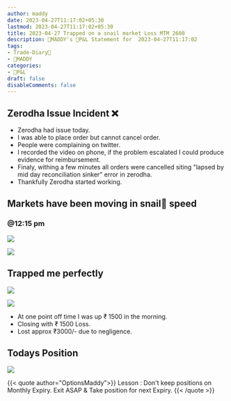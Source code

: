 ```yaml
---
author: maddy
date: 2023-04-27T11:17:02+05:30
lastmod: 2023-04-27T11:17:02+05:30
title: 2023-04-27 Trapped on a snail market Loss MTM 2600
description: 🧔MADDY's 💸P&L Statement for  2023-04-27T11:17:02 
tags:
- Trade-Diary📗
- 🧔MADDY
categories: 
- 💸P&L
draft: false
disableComments: false
---
```

## Zerodha Issue Incident ❌

- Zerodha had issue today. 
- I was able to place order but cannot cancel order.
- People were complaining on twitter.
- I recorded the video on phone, if the problem escalated I could produce evidence for reimbursement.
- Finaly, withing a few minutes all orders were cancelled siting "lapsed by mid day reconciliation sinker" error in zerodha.
- Thankfully Zerodha started working.

## Markets have been moving in snail🐌 speed

### @12:15 pm

![](https://i.imgur.com/UEm1tSe.png)

![](https://i.imgur.com/f3NlzO4.png)

## Trapped me perfectly

![](https://i.imgur.com/aSDuCuj.png)

![](https://i.imgur.com/4dRZL1h.png)

- At one point off time I was up ₹ 1500 in the morning.
- Closing with ₹ 1500 Loss.
- Lost approx ₹3000/- due to negligence.

## Todays Position

![](https://i.imgur.com/5DWpN2G.png)

{{< quote author="OptionsMaddy">}}
Lesson : Don't keep positions on Monthly Expiry. 
Exit ASAP & Take position for next Expiry.
{{< /quote >}}


